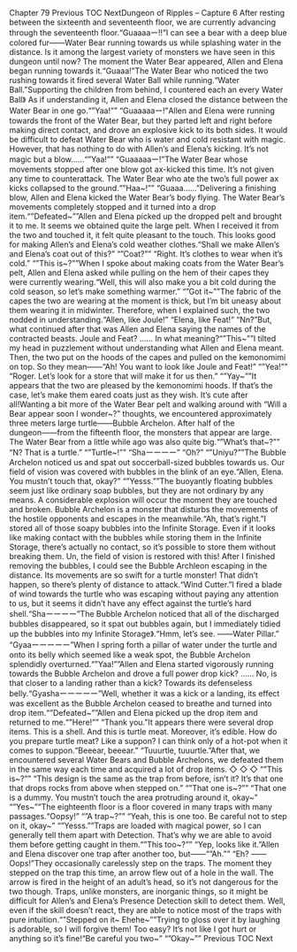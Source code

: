 Chapter 79 Previous TOC NextDungeon of Ripples – Capture 6 After resting between the sixteenth and seventeenth floor, we are currently advancing through the seventeenth floor.“Guaaaaー!!”I can see a bear with a deep blue colored fur――Water Bear running towards us while splashing water in the distance. Is it among the largest variety of monsters we have seen in this dungeon until now? The moment the Water Bear appeared, Allen and Elena began running towards it.“Guaaa!”The Water Bear who noticed the two rushing towards it fired several Water Ball while running.“Water Ball.”Supporting the children from behind, I countered each an every Water Ball》 As if understanding it, Allen and Elena closed the distance between the Water Bear in one go.“”Yaa!”” “Guaaaaaー!”Allen and Elena were running towards the front of the Water Bear, but they parted left and right before making direct contact, and drove an explosive kick to its both sides. It would be difficult to defeat Water Bear who is water and cold resistant with magic. However, that has nothing to do with Allen’s and Elena’s kicking. It’s not magic but a blow……“”Yaa!”” “Guaaaaaー!”The Water Bear whose movements stopped after one blow got ax-kicked this time. It’s not given any time to counterattack. The Water Bear who ate the two’s full power ax kicks collapsed to the ground.“”Haa~!”” “Guaaa……”Delivering a finishing blow, Allen and Elena kicked the Water Bear’s body flying. The Water Bear’s movements completely stopped and it turned into a drop item.“”Defeated~””Allen and Elena picked up the dropped pelt and brought it to me. It seems we obtained quite the large pelt. When I received it from the two and touched it, it felt quite pleasant to the touch. This looks good for making Allen’s and Elena’s cold weather clothes.“Shall we make Allen’s and Elena’s coat out of this?” “”Coat?”” “Right. It’s clothes to wear when it’s cold.” “”This is~?””When I spoke about making coats from the Water Bear’s pelt, Allen and Elena asked while pulling on the hem of their capes they were currently wearing.“Well, this will also make you a bit cold during the cold season, so let’s make something warmer.” “”Got it~””The fabric of the capes the two are wearing at the moment is thick, but I’m bit uneasy about them wearing it in midwinter. Therefore, when I explained such, the two nodded in understanding.“Allen, like Joule!” “Elena, like Feat!” “Nn?”But, what continued after that was Allen and Elena saying the names of the contracted beasts. Joule and Feat? …… In what meaning?“”This~””I tilted my head in puzzlement without understanding what Allen and Elena meant. Then, the two put on the hoods of the capes and pulled on the kemonomimi on top. So they mean――“Ah! You want to look like Joule and Feat!” “”Yea!”” “Roger. Let’s look for a store that will make it for us then.” “”Yay~””It appears that the two are pleased by the kemonomimi hoods. If that’s the case, let’s make them eared coats just as they wish. It’s cute after all!Wanting a bit more of the Water Bear pelt and walking around with “Will a Bear appear soon I wonder~?” thoughts, we encountered approximately three meters large turtle――Bubble Archelon. After half of the dungeon――from the fifteenth floor, the monsters that appear are large. The Water Bear from a little while ago was also quite big.“”What’s that~?”” “N? That is a turtle.” “”Turtle~!”” “Shaーーーー” “Oh?” “”Uniyu?””The Bubble Archelon noticed us and spat out soccerball-sized bubbles towards us. Our field of vision was covered with bubbles in the blink of an eye.“Allen, Elena. You mustn’t touch that, okay?” “”Yesss.””The buoyantly floating bubbles seem just like ordinary soap bubbles, but they are not ordinary by any means. A considerable explosion will occur the moment they are touched and broken. Bubble Archelon is a monster that disturbs the movements of the hostile opponents and escapes in the meanwhile.“Ah, that’s right.”I stored all of those soapy bubbles into the Infinite Storage. Even if it looks like making contact with the bubbles while storing them in the Infinite Storage, there’s actually no contact, so it’s possible to store them without breaking them. Un, the field of vision is restored with this! After I finished removing the bubbles, I could see the Bubble Archleon escaping in the distance. Its movements are so swift for a turtle monster! That didn’t happen, so there’s plenty of distance to attack.“Wind Cutter.”I fired a blade of wind towards the turtle who was escaping without paying any attention to us, but it seems it didn’t have any effect against the turtle’s hard shell.“Shaーーーー”The Bubble Archelon noticed that all of the discharged bubbles disappeared, so it spat out bubbles again, but I immediately tidied up the bubbles into my Infinite Storage》.“Hmm, let’s see. ――Water Pillar.” “Gyaaーーーーー”When I spring forth a pillar of water under the turtle and onto its belly which seemed like a weak spot, the Bubble Archelon splendidly overturned.“”Yaa!””Allen and Elena started vigorously running towards the Bubble Archelon and drove a full power drop kick? …… No, is that closer to a landing rather than a kick? Towards its defenseless belly.“Gyashaーーーーー”Well, whether it was a kick or a landing, its effect was excellent as the Bubble Archelon ceased to breathe and turned into drop item.“”Defeated~””Allen and Elena picked up the drop item and returned to me.“”Here!”” “Thank you.”It appears there were several drop items. This is a shell. And this is turtle meat. Moreover, it’s edible. How do you prepare turtle meat? Like a suppon? I can think only of a hot-pot when it comes to suppon.“Beeear, beeear.” “Tuuurtle, tuuurtle.”After that, we encountered several Water Bears and Bubble Archelons, we defeated them in the same way each time and acquired a lot of drop items. ◇ ◇ ◇ “”This is~?”” “This design is the same as the trap from before, isn’t it? It’s that one that drops rocks from above when stepped on.” “”That one is~?”” “That one is a dummy. You mustn’t touch the area protruding around it, okay~” “”Yes~””The eighteenth floor is a floor covered in many traps with many passages.“Oopsy!” “”A trap~?”” “Yeah, this is one too. Be careful not to step on it, okay~” “”Yesss.””Traps are loaded with magical power, so I can generally tell them apart with Detection. That’s why we are able to avoid them before getting caught in them.“”This too~?”” “Yep, looks like it.”Allen and Elena discover one trap after another too, but――“”Ah.”” “Eh? ―― Oops!”They occasionally carelessly step on the traps. The moment they stepped on the trap this time, an arrow flew out of a hole in the wall. The arrow is fired in the height of an adult’s head, so it’s not dangerous for the two though. Traps, unlike monsters, are inorganic things, so it might be difficult for Allen’s and Elena’s Presence Detection skill to detect them. Well, even if the skill doesn’t react, they are able to notice most of the traps with pure intuition.“”Stepped on it~ Ehehe~””Trying to gloss over it by laughing is adorable, so I will forgive them! Too easy? It’s not like I got hurt or anything so it’s fine!“Be careful you two~” “”Okay~”” Previous TOC Next